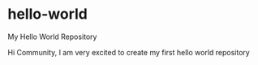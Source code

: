 # hello-world
My Hello World Repository

Hi Community,
I am very excited to create my first hello world repository
